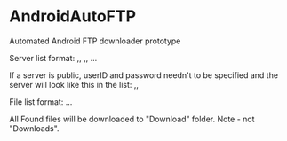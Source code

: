 # AndroidAutoFTP
Automated Android FTP downloader prototype

Server list format:
<ServerAddress>,<userID>,<password>
<ServerAddress>,<userID>,<password>
...

If a server is public, userID and password needn't to be specified and the server will look like this in the list:
<ServerAdress>,,

File list format:
<FilenameOrPartOfIt>
<FilenameOrPartOfIt>
...

All Found files will be downloaded to "Download" folder. Note - not "Downloads".
